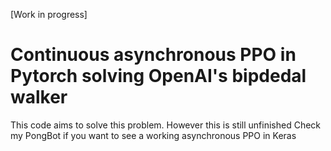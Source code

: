 [Work in progress]

# Continuous asynchronous PPO in Pytorch solving OpenAI's bipdedal walker

This code aims to solve this problem.
However this is still unfinished
Check my PongBot if you want to see a working asynchronous PPO in Keras
